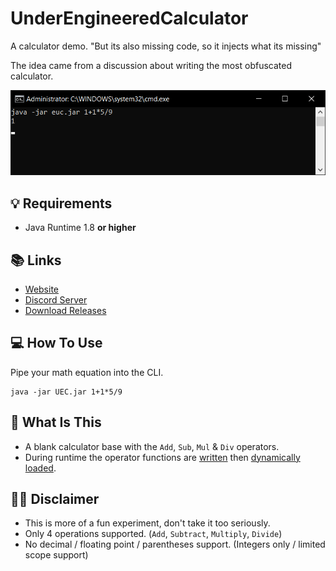 # UnderEngineeredCalculator
A calculator demo. "But its also missing code, so it injects what its missing"

The idea came from a discussion about writing the most obfuscated calculator.

![A screenshot of UEC](.github/screenshot.png "Screenshot")

## 💡 Requirements
+ Java Runtime 1.8 **or higher**

## 📚 Links
* [Website](https://konloch.com/UnderEngineeredCalculator/)
* [Discord Server](https://discord.gg/aexsYpfMEf)
* [Download Releases](https://github.com/Konloch/UnderEngineeredCalculator/releases)

## 💻 How To Use
Pipe your math equation into the CLI.

```
java -jar UEC.jar 1+1*5/9
```

## 👨‍ What Is This
+ A blank calculator base with the `Add`, `Sub`, `Mul` & `Div` operators.
+ During runtime the operator functions are [written](https://github.com/Konloch/UnderEngineeredCalculator/blob/main/src/main/java/com/konloch/uec/calculator/builder/CalculatorBuilder.java#L19) then [dynamically loaded](https://github.com/Konloch/UnderEngineeredCalculator/blob/main/src/main/java/com/konloch/uec/calculator/builder/CalculatorBuilder.java#L82).

## 👨‍💻 Disclaimer
+ This is more of a fun experiment, don't take it too seriously.
+ Only 4 operations supported. (`Add`, `Subtract`, `Multiply`, `Divide`)
+ No decimal / floating point / parentheses support. (Integers only / limited scope support)
